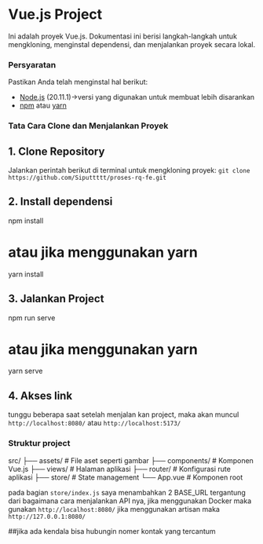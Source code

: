 # Vue.js Project

Ini adalah proyek Vue.js. Dokumentasi ini berisi langkah-langkah untuk mengkloning, menginstal dependensi, dan menjalankan proyek secara lokal.

### Persyaratan
Pastikan Anda telah menginstal hal berikut:
- [Node.js](https://nodejs.org/) (20.11.1)->versi yang digunakan untuk membuat lebih disarankan
- [npm](https://www.npmjs.com/) atau [yarn](https://yarnpkg.com/)

### Tata Cara Clone dan Menjalankan Proyek

## 1. Clone Repository
Jalankan perintah berikut di terminal untuk mengkloning proyek:
`git clone https://github.com/Siputtttt/proses-rq-fe.git`

## 2. Install dependensi
  npm install
  # atau jika menggunakan yarn
  yarn install

## 3. Jalankan Project
  npm run serve
  # atau jika menggunakan yarn
  yarn serve

## 4. Akses link 
  tunggu beberapa saat setelah menjalan kan project, maka akan muncul `http://localhost:8080/` atau `http://localhost:5173/`


### Struktur project
  src/
  ├── assets/         # File aset seperti gambar
  ├── components/     # Komponen Vue.js
  ├── views/          # Halaman aplikasi
  ├── router/         # Konfigurasi rute aplikasi
  ├── store/          # State management 
  └── App.vue         # Komponen root

  pada bagian `store/index.js` saya menambahkan 2 BASE_URL tergantung dari bagaimana cara menjalankan API nya, jika menggunakan Docker maka gunakan `http://localhost:8080/` jika menggunakan artisan maka `http://127.0.0.1:8080/`

  ##jika ada kendala bisa hubungin nomer kontak yang tercantum
